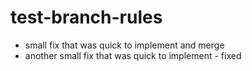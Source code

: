 # test-branch-rules

- small fix that was quick to implement and merge
- another small fix that was quick to implement - fixed
